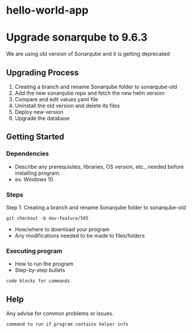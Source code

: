 # hello-world-app

# Upgrade sonarqube to 9.6.3

We are using old version of Sonarqube and it is getting deprecated 

## Upgrading Process

1. Creating a branch and rename Sonarqube folder to sonarqube-old
2. Add the new sonarqube repo and fetch the new helm version
3. Compare and edit values.yaml file
4. Uninstall the old version and delete its files
5. Deploy new version 
6. Upgrade the database

## Getting Started

### Dependencies

* Describe any prerequisites, libraries, OS version, etc., needed before installing program.
* ex. Windows 10

### Steps
Step 1. Creating a branch and rename Sonarqube folder to sonarqube-old

`git checkout -b dev-feature/595`

* How/where to download your program
* Any modifications needed to be made to files/folders

### Executing program

* How to run the program
* Step-by-step bullets
```
code blocks for commands
```

## Help

Any advise for common problems or issues.
```
command to run if program contains helper info
```

